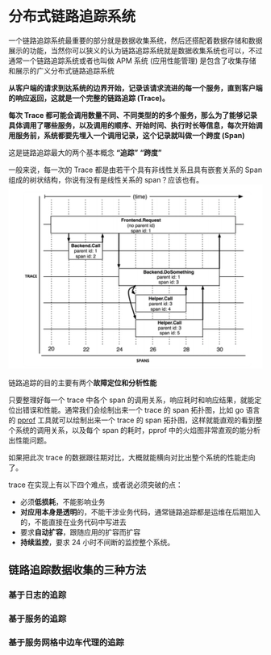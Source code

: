 # 分布式链路追踪系统

一个链路追踪系统最重要的部分就是数据收集系统，然后还搭配着数据存储和数据展示的功能，当然你可以狭义的认为链路追踪系统就是数据收集系统也可以，不过通常一个链路追踪系统或者也叫做 APM 系统 (应用性能管理)
是包含了收集存储和展示的广义分布式链路追踪系统

**从客户端的请求到达系统的边界开始，记录该请求流进的每一个服务，直到客户端的响应返回，这就是一个完整的链路追踪 (Trace)。**


**每次 Trace 都可能会调用数量不同、不同类型的的多个服务，那么为了能够记录具体调用了哪些服务，以及调用的顺序、开始时间、执行时长等信息，每次开始调用服务前，系统都要先埋入一个调用记录，这个记录就叫做一个跨度 (Span)**


这是链路追踪最大的两个基本概念 **“追踪”** **“跨度”**

一般来说，每一次的 Trace 都是由若干个具有非线性关系且具有嵌套关系的 Span 组成的树状结构，你说有没有是线性关系的 span？应该也有。
![trace-spans](trace-spans.png)

链路追踪的目的主要有两个**故障定位和分析性能**

只要整理好每一个 trace 中各个 span 的调用关系，响应耗时和响应结果，就能定位出错误和性能。通常我们会绘制出来一个 trace 的 span 拓扑图，比如 go 语言的 [pprof](https://github.com/google/pprof) 工具就可以绘制出来一个 trace 的 span 拓扑图，这样就能直观的看到整个系统的调用关系，以及每个 span 的耗时，pprof 中的火焰图非常直观的能分析出性能问题。

如果把此次 trace 的数据跟往期对比，大概就能横向对比出整个系统的性能走向了。

trace 在实现上有以下四个难点，或者说必须突破的点：
- 必须**低损耗**，不能影响业务
- **对应用本身是透明**的，不能干涉业务代码，通常链路追踪都是运维在后期加入的，不能直接在业务代码中写进去
- 要求**自动扩容**，跟随应用的扩容而扩容
- **持续监控**，要求 24 小时不间断的监控整个系统。

## 链路追踪数据收集的三种方法
### 基于日志的追踪
### 基于服务的追踪
### 基于服务网格中边车代理的追踪






